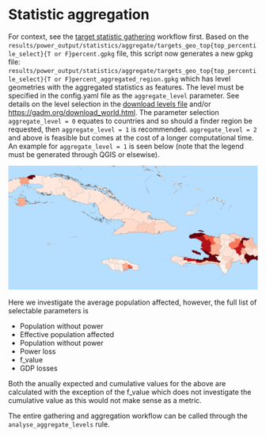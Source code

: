 # Statistic aggregation



For context, see the [target statistic gathering](power_analysis_target_specific.md) workflow first.
Based on the `results/power_output/statistics/aggregate/targets_geo_top{top_percentile_select}{T or F}percent.gpkg` file, this script now generates a new gpkg file: `results/power_output/statistics/aggregate/targets_geo_top{top_percentile_select}{T or F}percent_aggregated_region.gpkg`
which has level geometries with the aggregated statistics as features. The level must be specified in the config.yaml file
as the `aggregate_level` parameter. See details on the level selection in the [download levels file](../download/power_download_adminboundaries.md) and/or https://gadm.org/download_world.html. 
The parameter selection `aggregate_level = 0` equates to countries and so should a finder region be requested, then  `aggregate_level = 1` is recommended.
 `aggregate_level = 2` and above is feasible but comes at the cost of a longer computational time. An example for `aggregate_level = 1` is seen below (note that the legend must be generated through QGIS or elsewise).


![Aggregate statistics with `aggregate_level = 1` example](../power_img/aggregate2.png)

Here we investigate the average population affected, however, the full list of selectable parameters is
 - Population without power
 - Effective population affected
 - Population without power
 - Power loss
 - f_value
 - GDP losses

Both the anually expected and cumulative values for the above are calculated with the exception of the f_value which does not investigate the cumulative value as this would not
make sense as a metric.


The entire gathering and aggregation workflow can be called through the `analyse_aggregate_levels` rule.
